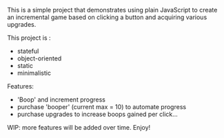 This is a simple project that demonstrates using plain JavaScript to create an incremental game based on clicking a button and acquiring various upgrades.

This project is :
- stateful
- object-oriented
- static
- minimalistic

Features: 
- 'Boop' and increment progress
- purchase 'booper' (current max = 10) to automate progress
- purchase upgrades to increase boops gained per click...

WIP: more features will be added over time. Enjoy!  
